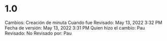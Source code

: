 # 1.0

Cambios: Creación de minuta
Cuando fue Revisado: May 13, 2022 3:32 PM
Fecha de  versión: May 13, 2022 3:31 PM
Quien hizo el cambio: Pau
Revisado: No
Revisado por: Pau